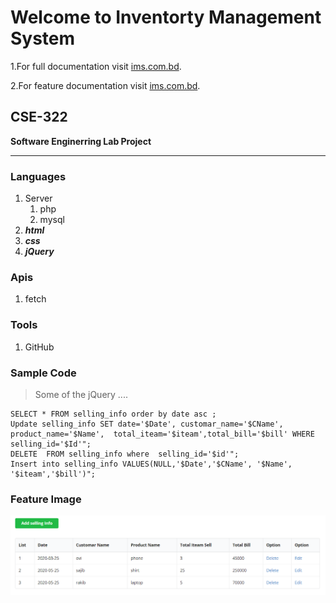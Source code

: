 # Welcome to Inventorty Management System

1.For full documentation visit [ims.com.bd](http://localhost/inventory/).

2.For feature documentation visit [ims.com.bd](http://localhost/p2/home.php).

## CSE-322

**Software Enginerring Lab Project** 

***

### Languages
1. Server
    1. php
    1. mysql
1. ***html***
1. ***css***
1. ***jQuery***

### Apis
1. fetch

### Tools
1. GitHub

### Sample Code

> Some of the jQuery ....

    SELECT * FROM selling_info order by date asc ;
    Update selling_info SET date='$Date', customar_name='$CName', product_name='$Name',  total_iteam='$iteam',total_bill='$bill' WHERE selling_id='$Id'";
    DELETE  FROM selling_info where  selling_id='$id'";
    Insert into selling_info VALUES(NULL,'$Date','$CName', '$Name', '$iteam','$bill')";


### Feature Image

![Markdown Syntax](img/1.PNG)